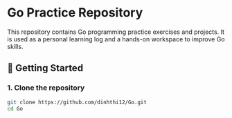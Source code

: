 # Go Practice Repository

This repository contains Go programming practice exercises and projects. It is used as a personal learning log and a hands-on workspace to improve Go skills.

## 🚀 Getting Started

### 1. Clone the repository
```bash
git clone https://github.com/dinhthi12/Go.git
cd Go
